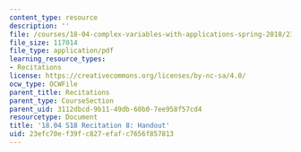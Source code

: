 ```yaml
---
content_type: resource
description: ''
file: /courses/18-04-complex-variables-with-applications-spring-2018/23efc70ef39fc827efafc7656f857813_MIT18_04S18_Recit8-handout.pdf
file_size: 117014
file_type: application/pdf
learning_resource_types:
- Recitations
license: https://creativecommons.org/licenses/by-nc-sa/4.0/
ocw_type: OCWFile
parent_title: Recitations
parent_type: CourseSection
parent_uid: 3112dbcd-9b11-49db-60b0-7ee958f57cd4
resourcetype: Document
title: '18.04 S18 Recitation 8: Handout'
uid: 23efc70e-f39f-c827-efaf-c7656f857813
---
```

